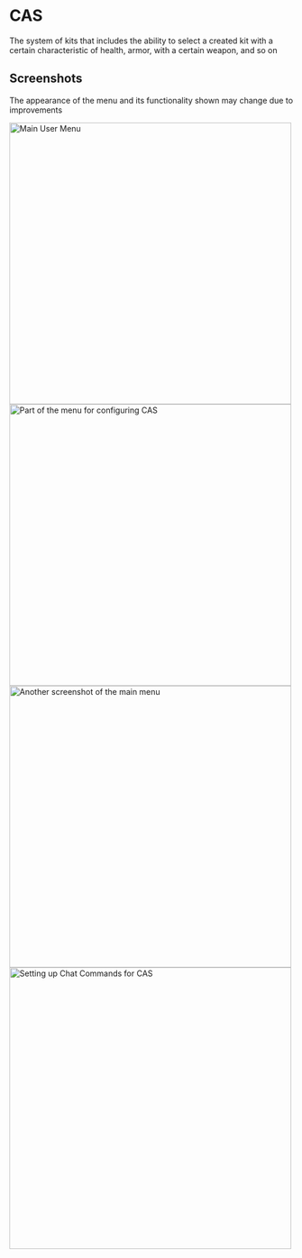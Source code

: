 # CAS
The system of kits that includes the ability to select a created kit with a certain characteristic of health, armor, with a certain weapon, and so on

## Screenshots
The appearance of the menu and its functionality shown may change due to improvements

<img src="https://i.imgur.com/S2RFxUj.jpeg" alt="Main User Menu" height="500"/>
<img src="https://i.imgur.com/iGKErj0.jpeg" alt="Part of the menu for configuring CAS" height="500"/>
<img src="https://i.imgur.com/II8ADMH.jpeg" alt="Another screenshot of the main menu" height="500"/>
<img src="https://i.imgur.com/T1upg8E.png" alt="Setting up Chat Commands for CAS" height="500"/>
